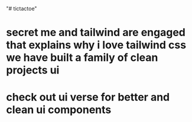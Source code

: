 "# tictactoe" 


# secret me and tailwind are engaged that explains why i love tailwind css we have built a family of clean projects ui


# check out ui verse for better and clean ui components 
